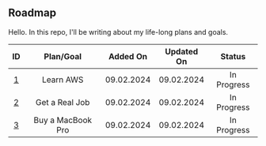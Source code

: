 ## Roadmap

Hello. In this repo, I'll be writing about my life-long plans and goals.

|    ID     |     Plan/Goal     |  Added On  | Updated On |   Status    |
| :-------: | :---------------: | :--------: | :--------: | :---------: |
| [1](1.md) |     Learn AWS     | 09.02.2024 | 09.02.2024 | In Progress |
| [2](2.md) |  Get a Real Job   | 09.02.2024 | 09.02.2024 | In Progress |
| [3](3.md) | Buy a MacBook Pro | 09.02.2024 | 09.02.2024 | In Progress |

